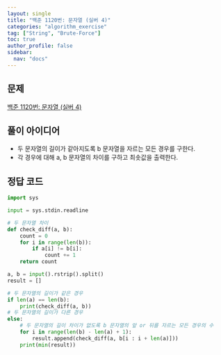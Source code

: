 ```yaml
---
layout: single
title: "백준 1120번: 문자열 (실버 4)"
categories: "algorithm_exercise"
tag: ["String", "Brute-Force"]
toc: true
author_profile: false
sidebar:
  nav: "docs"
---
```


## 문제

[백준 1120번: 문자열 (실버 4)](https://www.acmicpc.net/problem/1120)

## 풀이 아이디어

- 두 문자열의 길이가 같아지도록 b 문자열을 자르는 모든 경우를 구한다.
- 각 경우에 대해 a, b 문자열의 차이를 구하고 최솟값을 출력한다.

## 정답 코드

```python
import sys

input = sys.stdin.readline

# 두 문자열 차이
def check_diff(a, b):
    count = 0
    for i in range(len(b)):
        if a[i] != b[i]:
            count += 1
    return count

a, b = input().rstrip().split()
result = []

# 두 문자열의 길이가 같은 경우
if len(a) == len(b):
    print(check_diff(a, b))
# 두 문자열의 길이가 다른 경우
else:
    # 두 문자열의 길이 차이가 없도록 b 문자열의 앞 or 뒤를 자르는 모든 경우의 수
    for i in range(len(b) - len(a) + 1):
        result.append(check_diff(a, b[i : i + len(a)]))
    print(min(result))
```
